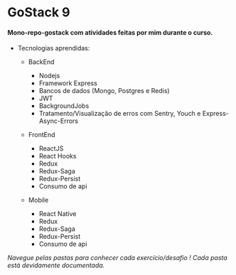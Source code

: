 # GoStack 9
#### Mono-repo-gostack com atividades feitas por mim durante o curso.

- Tecnologias aprendidas:
  - BackEnd
    - Nodejs
    - Framework Express
    - Bancos de dados (Mongo, Postgres e Redis)
    - JWT
    - BackgroundJobs
    - Tratamento/Visualização de erros com Sentry, Youch e Express-Async-Errors
    
  - FrontEnd
    - ReactJS
    - React Hooks
    - Redux
    - Redux-Saga
    - Redux-Persist
    - Consumo de api
    
  - Mobile
    - React Native
    - Redux
    - Redux-Saga
    - Redux-Persist
    - Consumo de api
    
    
    
 *Navegue pelas pastas para conhecer cada exercício/desafio ! Cada pasta está devidamente documentada.*
    

  
